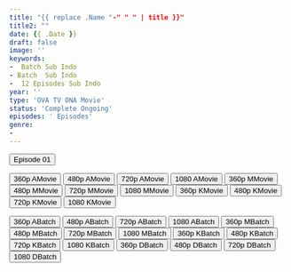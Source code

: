 ```yaml
---
title: "{{ replace .Name "-" " " | title }}"
title2: ""
date: {{ .Date }}
draft: false
image: ''
keywords:
-  Batch Sub Indo
- Batch  Sub Indo
-  12 Episodes Sub Indo
year: ''
type: 'OVA TV ONA Movie'
status: 'Complete Ongoing'
episodes: ' Episodes'
genre:
- 
---
```


<div class="d-g gg-5 gtc-r ai-c">
<button onclick="window.open('?arc=','_blank')">Episode 01</button>

<button onclick="window.open('?arc=','_blank')">360p AMovie</button>
<button onclick="window.open('?arc=','_blank')">480p AMovie</button>
<button onclick="window.open('?arc=','_blank')">720p AMovie</button>
<button onclick="window.open('?arc=','_blank')">1080 AMovie</button>
<button onclick="window.open('?med=','_blank')">360p MMovie</button>
<button onclick="window.open('?med=','_blank')">480p MMovie</button>
<button onclick="window.open('?med=','_blank')">720p MMovie</button>
<button onclick="window.open('?med=','_blank')">1080 MMovie</button>
<button onclick="window.open('?bkus=','_blank')">360p KMovie</button>
<button onclick="window.open('?bkus=','_blank')">480p KMovie</button>
<button onclick="window.open('?bkus=','_blank')">720p KMovie</button>
<button onclick="window.open('?bkus=','_blank')">1080 KMovie</button>

<button onclick="window.open('?barc=','_blank')">360p ABatch</button>
<button onclick="window.open('?barc=','_blank')">480p ABatch</button>
<button onclick="window.open('?barc=','_blank')">720p ABatch</button>
<button onclick="window.open('?barc=','_blank')">1080 ABatch</button>
<button onclick="window.open('?bmed=','_blank')">360p MBatch</button>
<button onclick="window.open('?bmed=','_blank')">480p MBatch</button>
<button onclick="window.open('?bmed=','_blank')">720p MBatch</button>
<button onclick="window.open('?bmed=','_blank')">1080 MBatch</button>
<button onclick="window.open('?bkus=','_blank')">360p KBatch</button>
<button onclick="window.open('?bkus=','_blank')">480p KBatch</button>
<button onclick="window.open('?bkus=','_blank')">720p KBatch</button>
<button onclick="window.open('?bkus=','_blank')">1080 KBatch</button>
<button onclick="window.open('?bdro=','_blank')">360p DBatch</button>
<button onclick="window.open('?bdro=','_blank')">480p DBatch</button>
<button onclick="window.open('?bdro=','_blank')">720p DBatch</button>
<button onclick="window.open('?bdro=','_blank')">1080 DBatch</button>
</div>